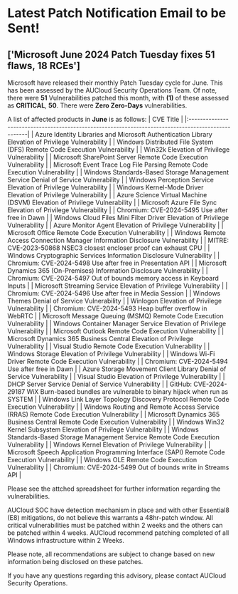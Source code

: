 
# Latest Patch Notification Email to be Sent!

## ['Microsoft June 2024 Patch Tuesday fixes 51 flaws, 18 RCEs']

Microsoft have released their monthly Patch Tuesday cycle for June. This has been assessed by the AUCloud Security Operations Team.
Of note, there were **51** Vulnerabilities patched this month, with **(1)** of these assessed as **CRITICAL**, **50**. There were **Zero Zero-Days** vulnerabilities.

A list of affected products in **June** is as follows:
| CVE Title                                                                                          |
|:---------------------------------------------------------------------------------------------------|
| Azure Identity Libraries and Microsoft Authentication Library Elevation of Privilege Vulnerability |
| Windows Distributed File System (DFS) Remote Code Execution Vulnerability                          |
| Win32k Elevation of Privilege Vulnerability                                                        |
| Microsoft SharePoint Server Remote Code Execution Vulnerability                                    |
| Microsoft Event Trace Log File Parsing Remote Code Execution Vulnerability                         |
| Windows Standards-Based Storage Management Service Denial of Service Vulnerability                 |
| Windows Perception Service Elevation of Privilege Vulnerability                                    |
| Windows Kernel-Mode Driver Elevation of Privilege Vulnerability                                    |
| Azure Science Virtual Machine (DSVM) Elevation of Privilege Vulnerability                          |
| Microsoft Azure File Sync Elevation of Privilege Vulnerability                                     |
| Chromium: CVE-2024-5495 Use after free in Dawn                                                     |
| Windows Cloud Files Mini Filter Driver Elevation of Privilege Vulnerability                        |
| Azure Monitor Agent Elevation of Privilege Vulnerability                                           |
| Microsoft Office Remote Code Execution Vulnerability                                               |
| Windows Remote Access Connection Manager Information Disclosure Vulnerability                      |
| MITRE: CVE-2023-50868 NSEC3 closest encloser proof can exhaust CPU                                 |
| Windows Cryptographic Services Information Disclosure Vulnerability                                |
| Chromium: CVE-2024-5498 Use after free in Presentation API                                         |
| Microsoft Dynamics 365 (On-Premises) Information Disclosure Vulnerability                          |
| Chromium: CVE-2024-5497 Out of bounds memory access in Keyboard Inputs                             |
| Microsoft Streaming Service Elevation of Privilege Vulnerability                                   |
| Chromium: CVE-2024-5496 Use after free in Media Session                                            |
| Windows Themes Denial of Service Vulnerability                                                     |
| Winlogon Elevation of Privilege Vulnerability                                                      |
| Chromium: CVE-2024-5493 Heap buffer overflow in WebRTC                                             |
| Microsoft Message Queuing (MSMQ) Remote Code Execution Vulnerability                               |
| Windows Container Manager Service Elevation of Privilege Vulnerability                             |
| Microsoft Outlook Remote Code Execution Vulnerability                                              |
| Microsoft Dynamics 365 Business Central Elevation of Privilege Vulnerability                       |
| Visual Studio Remote Code Execution Vulnerability                                                  |
| Windows Storage Elevation of Privilege Vulnerability                                               |
| Windows Wi-Fi Driver Remote Code Execution Vulnerability                                           |
| Chromium: CVE-2024-5494 Use after free in Dawn                                                     |
| Azure Storage Movement Client Library Denial of Service Vulnerability                              |
| Visual Studio Elevation of Privilege Vulnerability                                                 |
| DHCP Server Service Denial of Service Vulnerability                                                |
| GitHub: CVE-2024-29187 WiX Burn-based bundles are vulnerable to binary hijack when run as SYSTEM   |
| Windows Link Layer Topology Discovery Protocol Remote Code Execution Vulnerability                 |
| Windows Routing and Remote Access Service (RRAS) Remote Code Execution Vulnerability               |
| Microsoft Dynamics 365 Business Central Remote Code Execution Vulnerability                        |
| Windows Win32 Kernel Subsystem Elevation of Privilege Vulnerability                                |
| Windows Standards-Based Storage Management Service Remote Code Execution Vulnerability             |
| Windows Kernel Elevation of Privilege Vulnerability                                                |
| Microsoft Speech Application Programming Interface (SAPI) Remote Code Execution Vulnerability      |
| Windows OLE Remote Code Execution Vulnerability                                                    |
| Chromium: CVE-2024-5499 Out of bounds write in Streams API                                         |

Please see the attched spreadsheet for further information regarding the vulnerabilities.

AUCloud SOC have detection mechanism in place and with other Essential8 (E8) mitigations, do not believe this warrants a 48hr-patch window. All critical vulnerabilities must be patched within 2 weeks and the others can be patched within 4 weeks. AUCloud recommend patching completed of all Windows infrastructure within 2 Weeks.

Please note, all recommendations are subject to change based on new information being disclosed on these patches.

If you have any questions regarding this advisory, please contact AUCloud Security Operations.

    